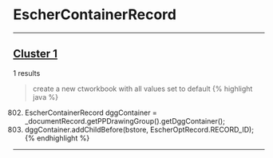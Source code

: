 # EscherContainerRecord

***

## [Cluster 1](./1)
1 results
> create a new ctworkbook with all values set to default 
{% highlight java %}
802. EscherContainerRecord dggContainer = _documentRecord.getPPDrawingGroup().getDggContainer();
809.   dggContainer.addChildBefore(bstore, EscherOptRecord.RECORD_ID);
{% endhighlight %}

***

